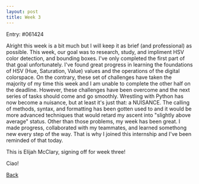 ```yaml
---
layout: post
title: Week 3
---
```


Entry: #061424

Alright this week is a bit much but I will keep it as brief (and professional) as possible. This week, our goal was to research, study, and impliment HSV color detection, and bounding boxes. I've only completed the first part of that goal unfortunately. I've found great progress in learning the foundations of HSV (Hue, Saturation, Value) values and the operations of the digital colorspace. On the contrary, these set of challenges have taken the majority of my time this week and I am unable to complete the other half on the deadline. However, these challenges have been overcome and the next series of tasks should come and go smoothly. Wrestling with Python has now become a nuisance, but at least it's just that: a NUISANCE. The calling of methods, syntax, and formatting has been gotten used to and it would be more advanced techniques that would retard my ascent into "slightly above average" status. Other than those problems, my week has been great. I made progress, collaborated with my teammates, and learned somethong new every step of the way. That is why I joined this internship and I've been reminded of that today.

This is Elijah McClary, signing off for week three!

Ciao!

[Back](./)
